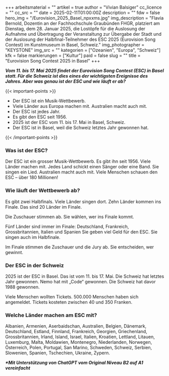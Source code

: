 +++
arbeitsmaterial = ""
artikel = true
author = "Vivian Balsiger"
cc_licence = ""
cc_src = ""
date = 2025-02-11T01:00:00Z
description = ""
fdw = false
hero_img = "/Eurovision_2025_Basel_npxxms.jpg"
img_description = "Flavia Bernold, Dozentin an der Fachhochschule Graubünden FHGR, platziert am Dienstag, dem 28. Januar 2025, die Lostöpfe für die Auslosung der Aufnahme und Übertragung der Veranstaltung zur Übergabe der Stadt und der Auslosung der Halbfinal-Teilnehmer des ESC 2025 (Eurovision Song Contest) im Kunstmuseum in Basel, Schweiz."
img_photographer = "KEYSTONE"
img_src = ""
kategorien = ["Ozeanien", "Europa", "Schweiz"]
kfk = false
markierungen = ["Kultur"]
paid = false
slug = ""
title = "Eurovision Song Contest 2025 in Basel"
+++

**_Vom 11. bis 17. Mai 2025 findet der Eurovision Song Contest (ESC) in Basel statt. Für die Schweiz ist dies eines der wichtigsten Ereignisse des Jahres. Aber was genau ist der ESC und wie läuft er ab?_**

{{< important-points >}}

<ul>

<li>Der ESC ist ein Musik-Wettbewerb.</li>

<li>Viele Länder aus Europa machen mit. Australien macht auch mit.</li>

<li>Der ESC ist jedes Jahr.</li>

<li>Es gibt den ESC seit 1956.</li>

<li>2025 ist der ESC vom 11. bis 17. Mai in Basel, Schweiz.</li>

<li>Der ESC ist in Basel, weil die Schweiz letztes Jahr gewonnen hat.</li>

</ul>

{{< /important-points >}}

### Was ist der ESC?

Der ESC ist ein grosser Musik-Wettbewerb. Es gibt ihn seit 1956. Viele Länder machen mit. Jedes Land schickt einen Sänger oder eine Band. Sie singen ein Lied. Australien macht auch mit. Viele Menschen schauen den ESC – über 180 Millionen!

### Wie läuft der Wettbewerb ab? 

Es gibt zwei Halbfinals. Viele Länder singen dort. Zehn Länder kommen ins Finale. Das sind 20 Länder im Finale.

Die Zuschauer stimmen ab. Sie wählen, wer ins Finale kommt.

Fünf Länder sind immer im Finale: Deutschland, Frankreich, Grossbritannien, Italien und Spanien Sie geben viel Geld für den ESC. Sie singen auch im Halbfinale.

Im Finale stimmen die Zuschauer und die Jury ab. Sie entscheiden, wer gewinnt.

### Der ESC in der Schweiz

2025 ist der ESC in Basel. Das ist vom 11. bis 17. Mai. Die Schweiz hat letztes Jahr gewonnen. Nemo hat mit „Code“ gewonnen. Die Schweiz hat davor 1988 gewonnen.

Viele Menschen wollten Tickets. 500.000 Menschen haben sich angemeldet. Tickets kosteten zwischen 40 und 350 Franken.

### Welche Länder machen am ESC mit? 

Albanien, Armenien, Aserbaidschan, Australien, Belgien, Dänemark, Deutschland, Estland, Finnland, Frankreich, Georgien, Griechenland, Grossbritannien, Irland, Island, Israel, Italien, Kroatien, Lettland, Litauen, Luxemburg, Malta, Moldawien, Montenegro, Niederlanden, Norwegen, Österreich, Polen, Portugal, San Marino, Schweden, Schweiz, Serbien, Slowenien, Spanien, Tschechien, Ukraine, Zypern.

**_\*Mit Unterstützung von ChatGPT vom Original Niveau B2 auf A1 vereinfacht_**